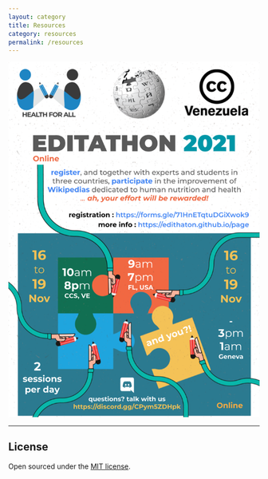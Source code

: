```yaml
---
layout: category
title: Resources
category: resources
permalink: /resources
---
```


[![poster-cc-ve](assets/img/EDITATHON_2021-English-2sessions.png)](.)

---

## License

Open sourced under the [MIT license](https://github.com/edithaton/page/LICENSE.md).
